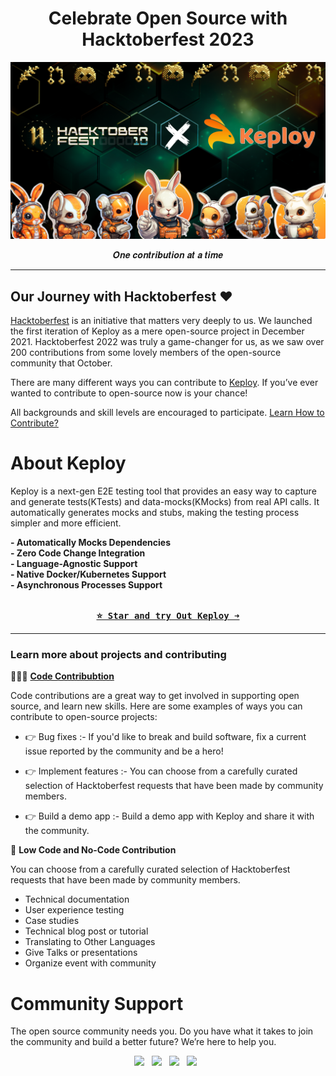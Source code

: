 <p align="center">

<h1 align="center">Celebrate
Open Source with Hacktoberfest 2023</h1>

![image](https://github.com/keploy/docs/blob/main/static/img/hacktoberfest-2023.png?raw=true)

 <p align="center">𝑶𝒏𝒆 𝒄𝒐𝒏𝒕𝒓𝒊𝒃𝒖𝒕𝒊𝒐𝒏 𝒂𝒕 𝒂 𝒕𝒊𝒎𝒆</p>

</p>

---


## Our Journey with Hacktoberfest ❤️

[Hacktoberfest](https://hacktoberfest.com/) is an initiative that matters very deeply to us. We launched the first iteration of Keploy as a mere open-source project in December 2021. Hacktoberfest 2022 was truly a game-changer for us, as we saw over 200 contributions from some lovely members of the open-source community that October.

There are many different ways you can contribute to [Keploy](https://keploy.io). If you’ve ever wanted to contribute to open-source now is your chance!

All backgrounds and skill levels are encouraged to participate. [Learn How to Contribute?](https://opensource.guide/how-to-contribute)

# About Keploy

Keploy is a next-gen E2E testing tool that provides an easy way to capture and generate tests(KTests) and data-mocks(KMocks) from real API calls. It automatically generates mocks and stubs, making the testing process simpler and more efficient.

**- Automatically Mocks Dependencies** <br/>
**- Zero Code Change Integration** <br/>
**- Language-Agnostic Support** <br/>
**- Native Docker/Kubernetes Support** <br/>
**- Asynchronous Processes Support** <br/>

<div align="center">

[<kbd><br><b> ⭐ Star and try Out Keploy ➜ </b><br></kbd>](https://keploy.io)

</div>

___

### Learn more about projects and contributing

👨🏻‍💻 <a href="https://github.com/Keploy/Keploy/issues?q=is%3Aissue+is%3Aopen+label%3AHACKTOBERFEST2023">**Code Contribubtion**</a> 

Code contributions are a great way to get involved in supporting open source, and learn new skills. Here are some examples of ways you can contribute to open-source projects:

- 👉 Bug fixes :- If you'd like to break and build software, fix a current issue reported by the community and be a hero!

- 👉 Implement features :- You can choose from a carefully curated selection of Hacktoberfest requests that have been made by community members.

- 👉 Build a demo app :- Build a demo app with Keploy and share it with the community.


📝 **Low Code and No-Code Contribution**

You can choose from a carefully curated selection of Hacktoberfest requests that have been made by community members.

- Technical documentation
- User experience testing
- Case studies
- Technical blog post or tutorial
- Translating to Other Languages
- Give Talks or presentations
- Organize event with community

# Community Support

The open source community needs you. Do you have what it takes to join the community and build a better future? We’re here to help you.

<p align="center">
  <a href="https://twitter.com/keployio" target="_blank"><img src="https://img.shields.io/badge/Twitter-1D9BF0.svg?style=for-the-badge&logo=Twitter&logoColor=white"></a>
  	&nbsp;
   <a href="https://www.linkedin.com/company/keploy/" target="_blank"><img src="https://img.shields.io/badge/LinkedIn-0A66C2.svg?style=for-the-badge&logo=LinkedIn&logoColor=white"></a>
  	&nbsp;
   <a href="https://community.keploy.io/" target="_blank"><img src="https://img.shields.io/badge/Blog-0A0A0A.svg?style=for-the-badge&logo=rss&logoColor=white"></a>
  	&nbsp;
   <a href="https://join.slack.com/t/keploy/shared_invite/zt-2poflru6f-_VAuvQfCBT8fDWv1WwSbkw" target="_blank"><img src="https://img.shields.io/badge/Slack-4A154B?style=for-the-badge&logo=slack&logoColor=white"></a>
  	&nbsp;
</p>

<div align="center">
 
